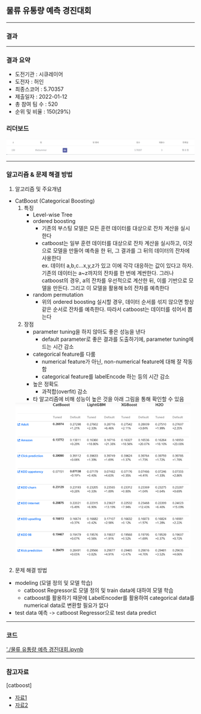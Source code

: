 ## 물류 유통량 예측 경진대회

------------

### 결과

----------------

### 결과 요약

* 도전기관 : 시큐레이어
* 도전자 : 허인
* 최종스코어 : 5.70357
* 제출일자 : 2022-01-12
* 총 참여 팀 수 : 520
* 순위 및 비율 :  150(29%)

### 리더보드

![결과](screenshot/scoreGoods.png)

----------

### 알고리즘 & 문제 해결 방법

1. 알고리즘 및 주요개념
* CatBoost (Categorical Boosting)
  1) 특징
     * Level-wise Tree
     * ordered boosting
       - 기존의 부스팅 모델은 모든 훈련 데이터를 대상으로 잔차 계산을 실시한다
       - catboost는 일부 훈련 데이터를 대상으로 잔차 계산을 실시하고, 이것으로 모델을 만들어 예측을 한 뒤, 그 결과를 그 뒤의 데이터의 잔차에 사용한다<br>
         ex. 데이터 a,b,c...x,y,z가 있고 이에 각각 대응하는 값이 있다고 하자. 기존의 데이터는 a~z까지의 잔차를 한 번에 계싼한다. 그러나 catboost의 경우, a의 잔차를 우선적으로 계산한 뒤, 이를 기반으로 모델을 만든다. 그리고 이 모델을 활용해 b의 잔차를 예측한다
     * random permutation
       - 위의 ordered boosting 실시할 경우, 데이터 순서를 섞지 않으면 항상 같은 순서로 잔차를 예측한다. 따라서 catboost는 데이터를 섞어서 뽑는다
  2) 장점
     * parameter tuning을 하지 않아도 좋은 성능을 낸다
       - default parameter로 좋은 결과를 도출하기에, parameter tuning에 드는 시간 감소
     * categorical feature를 다룸
       - numerical feature가 아닌, non-numerical feature에 대해 잘 작동함
       - categorical feature를 labelEncode 하는 등의 시간 감소 
     * 높은 정확도
       - 과적합(overfit) 감소
     * 타 알고리즘에 비해 성능이 높은 것을 아래 그림을 통해 확인할 수 있음
    <img src="screenshot/catboostGood.png" alt="model" style="zoom: 67%;" />
  
 
 2. 문제 해결 방법
 * modeling (모델 정의 및 모델 학습)
   - catboost Regressor로 모델 정의 및 train data에 대하여 모델 학습
   - catboost를 활용하기 때문에 LabelEncoder를 활용하여 categorical data를 numerical data로 변환할 필요가 없다
 * test data 예측 -> catboost Regressor으로 test data predict

-----------

### 코드

['./물류 유통량 예측 경진대회.ipynb](https://github.com/gjdls01/AutoAPE-challenge3/blob/main/dacon/%EB%AC%BC%EB%A5%98%20%EC%9C%A0%ED%86%B5%EB%9F%89%20%EC%98%88%EC%B8%A1%20%EA%B2%BD%EC%A7%84%EB%8C%80%ED%9A%8C/%EB%AC%BC%EB%A5%98%20%EC%9C%A0%ED%86%B5%EB%9F%89%20%EC%98%88%EC%B8%A1%20%EA%B2%BD%EC%A7%84%EB%8C%80%ED%9A%8C.ipynb)

-----------

### 참고자료

[catboost]
 - [자료1](https://catboost.ai/)
 - [자료2](https://hanishrohit.medium.com/whats-so-special-about-catboost-335d64d754ae) 
